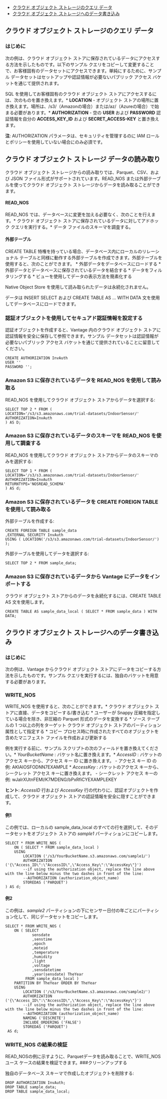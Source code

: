 -   [クラウド オブジェクト ストレージのクエリ データ](#query-data-on-cloud-object-storage)
-   [クラウド オブジェクト ストレージへのデータ書き込み](#write-data-to-a-cloud-object-store)

クラウド オブジェクト ストレージのクエリ データ
-----------------------------------------------

### はじめに

次の例は、クラウド オブジェクト ストアに保存されているデータにアクセスする方法を示したものです。以下のサンプル クエリをコピーして変更することで、お客様固有のデータセットにアクセスできます。単純にするために、サンプル データセットはセットアップや認証情報が必要ないパブリック アクセス バケットを通じて提供されます。

SQL を使用してお客様固有のクラウド オブジェクト ストアにアクセスするには、次のものを置き換えます。\* **LOCATION** - オブジェクト ストアの場所に置き換えます。場所は、/s3/（Amazonの場合）または/az/（Azureの場合）で始まる必要があります。\* **AUTHORIZATION** - 空の **USER** および **PASSWORD** 認証情報を自分の **ACCESS\_KEY\_ID** および **SECRET\_ACCESS-KEY** と置き換えます。

**注**: AUTHORIZATION パラメータは、セキュリティを管理するのに IAM ロールとポリシーを使用していない場合にのみ必須です。

クラウド オブジェクト ストレージ データの読み取り
-------------------------------------------------

クラウド オブジェクト ストレージからの読み取りでは、Parquet、CSV、および JSON ファイル形式がサポートされています。READ\_NOS または外部テーブルを使ってクラウド オブジェクト ストレージからデータを読み取ることができます。

#### READ\_NOS

READ\_NOS では、データベースに変更を加える必要なく、次のことを行えます。\* クラウド オブジェクト ストアに保存されているデータに対してアドホック クエリを実行する。\* データ ファイルのスキーマを調査する。

#### 外部テーブル

CREATE TABLE 特権を持っている場合、データベース内にローカルのリレーショナル テーブルと同様に動作する外部テーブルを作成できます。外部テーブルを使用すると、次のことができます。 \* 外部データをデータベースにロードする \* 外部データとデータベースに保存されているデータを結合する \* データをフィルタリングする \* ビューを使用してデータの表示方法を簡素化する

Native Object Store を使用して読み取られたデータは永続化されません。

データは INSERT SELECT および CREATE TABLE AS … WITH DATA 文を使用してデータベースにロードできます。

### 認証オブジェクトを使用してセキュアド認証情報を設定する

認証オブジェクトを作成すると、Vantage 内のクラウド オブジェクト ストアに認証情報を安全に保存して参照できます。サンプル データセットは認証情報が必要ないパブリック アクセス バケットを通じて提供されていることに留意してください。

    CREATE AUTHORIZATION InvAuth
    USER ''
    PASSWORD '';

### Amazon S3 に保存されているデータを READ\_NOS を使用して読み取る

READ\_NOS を使用してクラウド オブジェクト ストアからデータを選択する:

    SELECT TOP 2 * FROM (
    LOCATION='/s3/s3.amazonaws.com/trial-datasets/IndoorSensor/'
    AUTHORIZATION=InvAuth
    ) AS D;

### Amazon S3 に保存されているデータのスキーマを READ\_NOS を使用して調査する

READ\_NOS を使用してクラウド オブジェクト ストアからデータのスキーマのみを選択する:

    SELECT TOP 1 * FROM (
    LOCATION='/s3/s3.amazonaws.com/trial-datasets/IndoorSensor/'
    AUTHORIZATION=InvAuth
    RETURNTYPE='NOSREAD_SCHEMA'
    ) AS d;

### Amazon S3 に保存されているデータを CREATE FOREIGN TABLE を使用して読み取る

外部テーブルを作成する:

    CREATE FOREIGN TABLE sample_data
    ,EXTERNAL SECURITY InvAuth
    USING ( LOCATION('/s3/s3.amazonaws.com/trial-datasets/IndoorSensor/') );

外部テーブルを使用してデータを選択する:

    SELECT TOP 2 * FROM sample_data;

### Amazon S3 に保存されているデータから Vantage にデータをインポートする

クラウド オブジェクト ストアからのデータを永続化するには、CREATE TABLE AS 文を使用します。

    CREATE TABLE AS sample_data_local ( SELECT * FROM sample_data ) WITH DATA;

クラウド オブジェクト ストレージへのデータ書き込み
--------------------------------------------------

### はじめに

次の例は、Vantage からクラウド オブジェクト ストアにデータをコピーする方法を示したものです。サンプル クエリを実行するには、独自のバケットを用意する必要があります。

### WRITE\_NOS

WRITE\_NOS を使用すると、次のことができます。\* クラウド オブジェクト ストアに直接、データをコピーする/書き込む \* ユーザーが Snappy 圧縮を指定している場合を除き、非圧縮の Parquet 形式のデータを変換する \* ソース テーブルの 1 つ以上の列をターゲット クラウド オブジェクト ストアのパーティション属性として指定する \* コピー プロセス時に作成されたすべてのオブジェクトを含めたマニフェスト ファイルを作成および更新する

例を実行する前に、サンプル スクリプトの次のフィールドを置き換えてください。\* *YourBucketName* : バケット名に置き換えます。\* *AccessID* : バケットのアクセス キーから、アクセス キー ID に置き換えます。 - アクセス キー ID の例: AKIAIOSFODNN7EXAMPLE \* *AccessKey* : バケットのアクセス キーから、シークレット アクセス キーに置き換えます。 - シークレット アクセス キーの例: wJalrXUtnFEMI/K7MDENG/bPxRfiCYEXAMPLEKEY

**ヒント**: *AccessID* 行および *AccessKey* 行の代わりに、認証オブジェクトを作成して、クラウド オブジェクト ストアの認証情報を安全に隠すことができます。

#### 例1

この例では、ローカルの sample\_data\_local のすべての行を選択して、そのデータセットをオブジェクト ストアの *sample1* パーティションにコピーします。

    SELECT * FROM WRITE_NOS (
        ON ( SELECT * FROM sample_data_local )
        USING
            LOCATION ('/s3/YourBucketName.s3.amazonaws.com/sample1/')
            AUTHORIZATION ('{\"Access_ID\":\"AccessID\",\"Access_Key\":\"AccessKey\"}')
            --if using the authorization object, replace the line above with the line below minus the two dashes in front of the line:
            --AUTHORIZATION (authorization_object_name)        
            STOREDAS ('PARQUET')
    ) AS d;

#### 例2

この例は、*sample2* パーティションの下にセンサー日付の年ごとにパーティション化して、同じデータセットをコピーします。

    SELECT * FROM WRITE_NOS (
        ON ( SELECT
                sensdate
                ,senstime
                ,epoch
                ,moteid
                ,temperature
                ,humidity
                ,light
                ,voltage
                ,sensdatetime
                ,year(sensdate) TheYear
             FROM sample_data_local )
        PARTITION BY TheYear ORDER BY TheYear
        USING
            LOCATION ('/s3/YourBucketName.s3.amazonaws.com/sample2/')
            AUTHORIZATION ('{\"Access_ID\":\"AccessID\",\"Access_Key\":\"AccessKey\"}')
            --if using the authorization object, replace the line above with the line below minus the two dashes in front of the line:
            --AUTHORIZATION (authorization_object_name)              
            NAMING ('DISCRETE')
            INCLUDE_ORDERING ('FALSE')
            STOREDAS ('PARQUET')
     AS d;

### WRITE\_NOS の結果の検証

READ\_NOSの例に示すように、Parquetデータを読み取ることで、WRITE\_NOSユース ケースの結果を検証できます。\#\#\#クリーンアップする

独自のデータベース スキーマで作成したオブジェクトを削除する:

    DROP AUTHORIZATION InvAuth;
    DROP TABLE sample_data;
    DROP TABLE sample_data_local;
